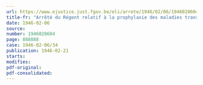 ```yaml
---
url: https://www.ejustice.just.fgov.be/eli/arrete/1946/02/06/1946020604/justel
title-fr: "Arrêté du Régent relatif à la prophylaxie des maladies transmissibles"
date: 1946-02-06
source:
number: 1946020604
page: 888888
case: 1946-02-06/34
publication: 1946-02-21
starts:
modifies:
pdf-original:
pdf-consolidated:
---
```


